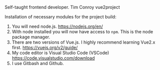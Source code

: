 Self-taught frontend developer. Tim Conroy vue2project

Installation of necessary modules for the project build: 

1. You will need node.js.  https://nodejs.org/en/
2. With node installed you will now have access to `npm`. This is the node package manager. 
3. There are two versions of Vue.js. I highly recommend learning Vue2.x first.  https://vuejs.org/v2/guide/  
4. My code editor is Visual Studio Code (VSCode)   https://code.visualstudio.com/download  
5. I use Gitbash and Github. 


